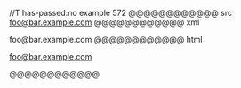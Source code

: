 //T has-passed:no
example 572
@@@@@@@@@@@@ src
<foo@bar.example.com>
@@@@@@@@@@@@ xml
<?xml version="1.0" encoding="UTF-8"?>
<!DOCTYPE document SYSTEM "CommonMark.dtd">
<document xmlns="http://commonmark.org/xml/1.0">
  <paragraph>
    <link destination="mailto:foo@bar.example.com" title="">
      <text>foo@bar.example.com</text>
    </link>
  </paragraph>
</document>
@@@@@@@@@@@@ html
<p><a href="mailto:foo@bar.example.com">foo@bar.example.com</a></p>
@@@@@@@@@@@@
